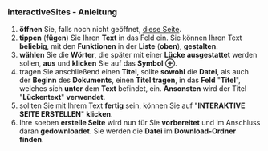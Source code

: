 ### interactiveSites - Anleitung

1. <b>öffnen</b> Sie, falls noch nicht geöffnet, [diese Seite].
2. <b>tippen</b> (<b>fügen</b>) Sie Ihren <b>Text</b> in das Feld ein. Sie können Ihren Text <b>beliebig</b>, mit den <b>Funktionen</b> in der <b>Liste</b> (<b>oben</b>), <b>gestalten</b>.
3. <b>wählen</b> Sie die <b>Wörter</b>, die später mit einer <b>Lücke</b> <b>ausgestattet</b> werden sollen, <b>aus</b> und <b>klicken</b> Sie auf das <b>Symbol</b> <b>⊕</b>.
4. tragen Sie anschließend einen <b>Titel</b>, sollte <b>sowohl</b> die <b>Datei</b>, als auch der <b>Beginn</b> des <b>Dokuments</b>, einen <b>Titel tragen</b>, in das <b>Feld</b> "<b>Titel</b>", welches sich <b>unter</b> dem <b>Text</b> befindet, ein. <b>Ansonsten</b> wird der Titel "<b>Lückentext</b>" <b>verwendet</b>.
5. sollten Sie mit Ihrem Text <b>fertig</b> sein, können Sie auf "<b>INTERAKTIVE SEITE ERSTELLEN</b>" <b>klicken</b>.
6. Ihre soeben <b>erstelle Seite</b> wird nun für Sie <b>vorbereitet</b> und im Anschluss daran <b>gedownloadet</b>. Sie werden die <b>Datei</b> im <b>Download-Ordner</b> <b>finden</b>.

[diese Seite]: http://dementisimus.github.io/interactiveSites/
